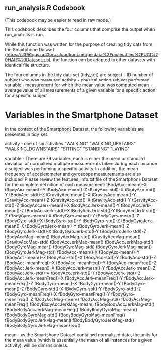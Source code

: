 ## run_analysis.R Codebook

(This codebook may be easier to read in raw mode.)

This codebook describes the four columns that comprise the output when run_analysis is run.  

While this function was written for the purpose of creating tidy data from the Smartphone Dataset
(https://d396qusza40orc.cloudfront.net/getdata%2Fprojectfiles%2FUCI%20HAR%20Dataset.zip),
the function can be adapted to other datasets with identical file structure.

The four columns in the tidy data set (tidy_set) are 
subject - ID number of subject who was measured
activity - physical action subject performed
variable - measurement for which the mean value was computed
mean - average value of all measurements of a given variable for a specific action for a specific subject

# Variables in the Smartphone Dataset

In the context of the Smartphone Dataset, the following variables are presented in tidy_set:

activity - one of six activities
			"WALKING"
			"WALKING_UPSTAIRS"
			"WALKING_DOWNSTAIRS"
			"SITTING"
			"STANDING"
			"LAYING"

variable - There are 79 variables, each is either the mean or standard deviation of normalized multiple measurements taken during each
instance a subject was performing a specific activity.  In addition, the mean frequency of accelerometer and gyroscope measurements
are also included.  Please review the features_info.txt file of the Smartphone Dataset for the complete definition of each measurement:
			tBodyAcc-mean()-X
			tBodyAcc-mean()-Y
			tBodyAcc-mean()-Z
			tBodyAcc-std()-X
			tBodyAcc-std()-Y
			tBodyAcc-std()-Z
			tGravityAcc-mean()-X
			tGravityAcc-mean()-Y
			tGravityAcc-mean()-Z
			tGravityAcc-std()-X
			tGravityAcc-std()-Y
			tGravityAcc-std()-Z
			tBodyAccJerk-mean()-X
			tBodyAccJerk-mean()-Y
			tBodyAccJerk-mean()-Z
			tBodyAccJerk-std()-X
			tBodyAccJerk-std()-Y
			tBodyAccJerk-std()-Z
			tBodyGyro-mean()-X
			tBodyGyro-mean()-Y
			tBodyGyro-mean()-Z
			tBodyGyro-std()-X
			tBodyGyro-std()-Y
			tBodyGyro-std()-Z
			tBodyGyroJerk-mean()-X
			tBodyGyroJerk-mean()-Y
			tBodyGyroJerk-mean()-Z
			tBodyGyroJerk-std()-X
			tBodyGyroJerk-std()-Y
			tBodyGyroJerk-std()-Z
			tBodyAccMag-mean()
			tBodyAccMag-std()
			tGravityAccMag-mean()
			tGravityAccMag-std()
			tBodyAccJerkMag-mean()
			tBodyAccJerkMag-std()
			tBodyGyroMag-mean()
			tBodyGyroMag-std()
			tBodyGyroJerkMag-mean()
			tBodyGyroJerkMag-std()
			fBodyAcc-mean()-X
			fBodyAcc-mean()-Y
			fBodyAcc-mean()-Z
			fBodyAcc-std()-X
			fBodyAcc-std()-Y
			fBodyAcc-std()-Z
			fBodyAcc-meanFreq()-X
			fBodyAcc-meanFreq()-Y
			fBodyAcc-meanFreq()-Z
			fBodyAccJerk-mean()-X
			fBodyAccJerk-mean()-Y
			fBodyAccJerk-mean()-Z
			fBodyAccJerk-std()-X
			fBodyAccJerk-std()-Y
			fBodyAccJerk-std()-Z
			fBodyAccJerk-meanFreq()-X
			fBodyAccJerk-meanFreq()-Y
			fBodyAccJerk-meanFreq()-Z
			fBodyGyro-mean()-X
			fBodyGyro-mean()-Y
			fBodyGyro-mean()-Z
			fBodyGyro-std()-X
			fBodyGyro-std()-Y
			fBodyGyro-std()-Z
			fBodyGyro-meanFreq()-X
			fBodyGyro-meanFreq()-Y
			fBodyGyro-meanFreq()-Z
			fBodyAccMag-mean()
			fBodyAccMag-std()
			fBodyAccMag-meanFreq()
			fBodyBodyAccJerkMag-mean()
			fBodyBodyAccJerkMag-std()
			fBodyBodyAccJerkMag-meanFreq()
			fBodyBodyGyroMag-mean()
			fBodyBodyGyroMag-std()
			fBodyBodyGyroMag-meanFreq()
			fBodyBodyGyroJerkMag-mean()
			fBodyBodyGyroJerkMag-std()
			fBodyBodyGyroJerkMag-meanFreq()

mean - as the Smartphone Dataset contained normalized data, the units for the mean value (which is essentially the mean of all instances
for a given activity), will be dimensionless.


  
